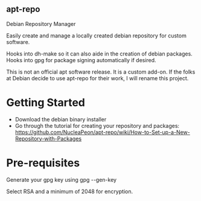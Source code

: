apt-repo
--------

Debian Repository Manager

Easily create and manage a locally created debian repository for custom
software.

Hooks into dh-make so it can also aide in the creation of debian packages.
Hooks into gpg for package signing automatically if desired.

This is not an official apt software release. It is a custom add-on. If
the folks at Debian decide to use apt-repo for their work, I will rename
this project.

Getting Started
===============

* Download the debian binary installer
* Go through the tutorial for creating your repository and packages: https://github.com/NucleaPeon/apt-repo/wiki/How-to-Set-up-a-New-Repository-with-Packages

Pre-requisites
==============

Generate your gpg key using
    gpg --gen-key

Select RSA and a minimum of 2048 for encryption.
